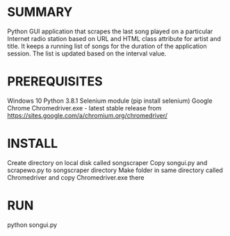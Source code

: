 # SUMMARY
Python GUI application that scrapes the last song played on a particular Internet radio station based on URL and HTML class attribute for artist and title. It keeps a running list of songs for the duration of the application session. The list is updated based on the interval value.

# PREREQUISITES
Windows 10
Python 3.8.1
Selenium module (pip install selenium)
Google Chrome
Chromedriver.exe - latest stable release from https://sites.google.com/a/chromium.org/chromedriver/

# INSTALL
Create directory on local disk called songscraper
Copy songui.py and scrapewo.py to songscraper directory
Make folder in same directory called Chromedriver and copy Chromedriver.exe there

# RUN
python songui.py